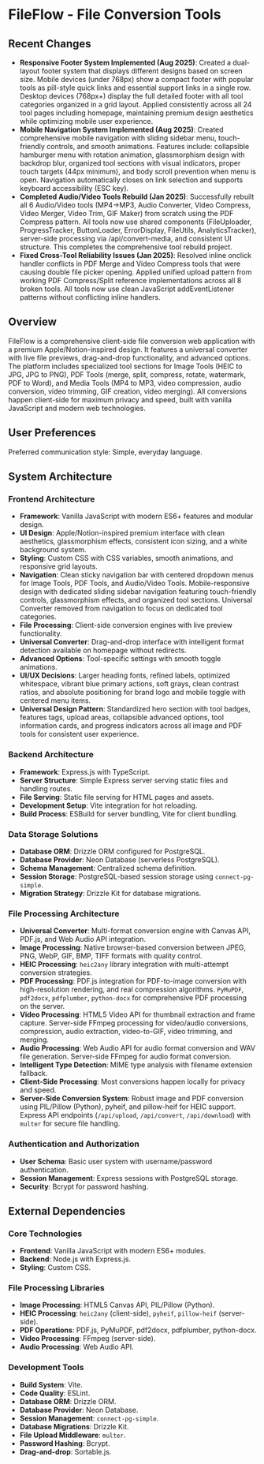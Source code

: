 # FileFlow - File Conversion Tools

## Recent Changes
- **Responsive Footer System Implemented (Aug 2025)**: Created a dual-layout footer system that displays different designs based on screen size. Mobile devices (under 768px) show a compact footer with popular tools as pill-style quick links and essential support links in a single row. Desktop devices (768px+) display the full detailed footer with all tool categories organized in a grid layout. Applied consistently across all 24 tool pages including homepage, maintaining premium design aesthetics while optimizing mobile user experience.
- **Mobile Navigation System Implemented (Aug 2025)**: Created comprehensive mobile navigation with sliding sidebar menu, touch-friendly controls, and smooth animations. Features include: collapsible hamburger menu with rotation animation, glassmorphism design with backdrop blur, organized tool sections with visual indicators, proper touch targets (44px minimum), and body scroll prevention when menu is open. Navigation automatically closes on link selection and supports keyboard accessibility (ESC key).
- **Completed Audio/Video Tools Rebuild (Jan 2025)**: Successfully rebuilt all 6 Audio/Video tools (MP4→MP3, Audio Converter, Video Compress, Video Merger, Video Trim, GIF Maker) from scratch using the PDF Compress pattern. All tools now use shared components (FileUploader, ProgressTracker, ButtonLoader, ErrorDisplay, FileUtils, AnalyticsTracker), server-side processing via /api/convert-media, and consistent UI structure. This completes the comprehensive tool rebuild project.
- **Fixed Cross-Tool Reliability Issues (Jan 2025)**: Resolved inline onclick handler conflicts in PDF Merge and Video Compress tools that were causing double file picker opening. Applied unified upload pattern from working PDF Compress/Split reference implementations across all 8 broken tools. All tools now use clean JavaScript addEventListener patterns without conflicting inline handlers.

## Overview
FileFlow is a comprehensive client-side file conversion web application with a premium Apple/Notion-inspired design. It features a universal converter with live file previews, drag-and-drop functionality, and advanced options. The platform includes specialized tool sections for Image Tools (HEIC to JPG, JPG to PNG), PDF Tools (merge, split, compress, rotate, watermark, PDF to Word), and Media Tools (MP4 to MP3, video compression, audio conversion, video trimming, GIF creation, video merging). All conversions happen client-side for maximum privacy and speed, built with vanilla JavaScript and modern web technologies.

## User Preferences
Preferred communication style: Simple, everyday language.

## System Architecture

### Frontend Architecture
- **Framework**: Vanilla JavaScript with modern ES6+ features and modular design.
- **UI Design**: Apple/Notion-inspired premium interface with clean aesthetics, glassmorphism effects, consistent icon sizing, and a white background system.
- **Styling**: Custom CSS with CSS variables, smooth animations, and responsive grid layouts.
- **Navigation**: Clean sticky navigation bar with centered dropdown menus for Image Tools, PDF Tools, and Audio/Video Tools. Mobile-responsive design with dedicated sliding sidebar navigation featuring touch-friendly controls, glassmorphism effects, and organized tool sections. Universal Converter removed from navigation to focus on dedicated tool categories.
- **File Processing**: Client-side conversion engines with live preview functionality.
- **Universal Converter**: Drag-and-drop interface with intelligent format detection available on homepage without redirects.
- **Advanced Options**: Tool-specific settings with smooth toggle animations.
- **UI/UX Decisions**: Larger heading fonts, refined labels, optimized whitespace, vibrant blue primary actions, soft grays, clean contrast ratios, and absolute positioning for brand logo and mobile toggle with centered menu items.
- **Universal Design Pattern**: Standardized hero section with tool badges, features tags, upload areas, collapsible advanced options, tool information cards, and progress indicators across all image and PDF tools for consistent user experience.

### Backend Architecture
- **Framework**: Express.js with TypeScript.
- **Server Structure**: Simple Express server serving static files and handling routes.
- **File Serving**: Static file serving for HTML pages and assets.
- **Development Setup**: Vite integration for hot reloading.
- **Build Process**: ESBuild for server bundling, Vite for client bundling.

### Data Storage Solutions
- **Database ORM**: Drizzle ORM configured for PostgreSQL.
- **Database Provider**: Neon Database (serverless PostgreSQL).
- **Schema Management**: Centralized schema definition.
- **Session Storage**: PostgreSQL-based session storage using `connect-pg-simple`.
- **Migration Strategy**: Drizzle Kit for database migrations.

### File Processing Architecture
- **Universal Converter**: Multi-format conversion engine with Canvas API, PDF.js, and Web Audio API integration.
- **Image Processing**: Native browser-based conversion between JPEG, PNG, WebP, GIF, BMP, TIFF formats with quality control.
- **HEIC Processing**: `heic2any` library integration with multi-attempt conversion strategies.
- **PDF Processing**: PDF.js integration for PDF-to-image conversion with high-resolution rendering, and real compression algorithms. `PyMuPDF`, `pdf2docx`, `pdfplumber`, `python-docx` for comprehensive PDF processing on the server.
- **Video Processing**: HTML5 Video API for thumbnail extraction and frame capture. Server-side FFmpeg processing for video/audio conversions, compression, audio extraction, video-to-GIF, video trimming, and merging.
- **Audio Processing**: Web Audio API for audio format conversion and WAV file generation. Server-side FFmpeg for audio format conversion.
- **Intelligent Type Detection**: MIME type analysis with filename extension fallback.
- **Client-Side Processing**: Most conversions happen locally for privacy and speed.
- **Server-Side Conversion System**: Robust image and PDF conversion using PIL/Pillow (Python), pyheif, and pillow-heif for HEIC support. Express API endpoints (`/api/upload`, `/api/convert`, `/api/download`) with `multer` for secure file handling.

### Authentication and Authorization
- **User Schema**: Basic user system with username/password authentication.
- **Session Management**: Express sessions with PostgreSQL storage.
- **Security**: Bcrypt for password hashing.

## External Dependencies

### Core Technologies
- **Frontend**: Vanilla JavaScript with modern ES6+ modules.
- **Backend**: Node.js with Express.js.
- **Styling**: Custom CSS.

### File Processing Libraries
- **Image Processing**: HTML5 Canvas API, PIL/Pillow (Python).
- **HEIC Processing**: `heic2any` (client-side), `pyheif`, `pillow-heif` (server-side).
- **PDF Operations**: PDF.js, PyMuPDF, pdf2docx, pdfplumber, python-docx.
- **Video Processing**: FFmpeg (server-side).
- **Audio Processing**: Web Audio API.

### Development Tools
- **Build System**: Vite.
- **Code Quality**: ESLint.
- **Database ORM**: Drizzle ORM.
- **Database Provider**: Neon Database.
- **Session Management**: `connect-pg-simple`.
- **Database Migrations**: Drizzle Kit.
- **File Upload Middleware**: `multer`.
- **Password Hashing**: Bcrypt.
- **Drag-and-drop**: Sortable.js.